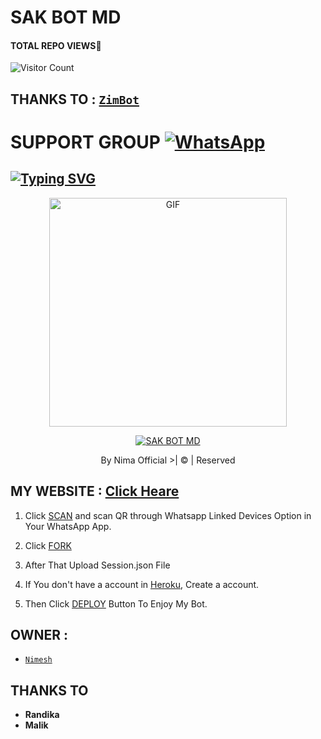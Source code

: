 # SAK BOT MD
#### TOTAL REPO VIEWS📍
![Visitor Count](https://profile-counter.glitch.me/terror-boy/count.svg)
   
   
   

## THANKS TO : [`ZimBot`](https://github.com/zim-bot/zimbot-v4)

# SUPPORT GROUP <a href="https://chat.whatsapp.com/C42iutcryMqFmGq0uUmt8e"><img alt="WhatsApp" src="https://img.shields.io/badge/WhatsApp-25D366?style=for-the-badge&logo=whatsapp&logoColor=white"/></a>

## [![Typing SVG](https://readme-typing-svg.herokuapp.com?font=Rockstar-ExtraBold&color=F33A6A&lines=WELCOME+TO+SAK+BOT+MD.;CREATED+BY+NIMA+OFFICIAL;BEST+MULTIDEVICE+WA+BOT;THANKS+FOR+VISITING+MY+GIT)](https://git.io/typing-svg)

 </a>

</p>

<div align="center">

  <p align="center">

<img src="https://telegra.ph/file/9b8168ce222581a566762.jpg" alt="GIF" width="380" height="366"/>

</p>

  <p align="center">

<a href="#"><img title="SAK BOT MD" src="https://img.shields.io/badge/Sak bot-md-green?colorA=%23ff0000&colorB=%23017e40&style=for-the-badge"></a>

</p>

</div>

<p align="center">By Nima Official >| © | Reserved  </br>
 
 ## MY WEBSITE : [Click Heare](https://www.helacloud.ga/p/sak-bot.html)

1. Click [SCAN](https://replit.com/@HELACLOUD/SAK-BOT-MD?v=1) and scan QR through Whatsapp Linked Devices Option in Your WhatsApp App.

2. Click [FORK](https://github.com/nimaofficial/SAK-BOT/fork)

2. After That Upload Session.json File

3. If You don't have a account in [Heroku](https://signup.heroku.com/), Create a account.

5. Then Click [DEPLOY](https://heroku.com/deploy) Button To Enjoy My Bot.


## OWNER :
* [`Nimesh`](https://github.com/nimaofficial)

## THANKS TO
* <b>Randika</b>
* <b>Malik</b>
